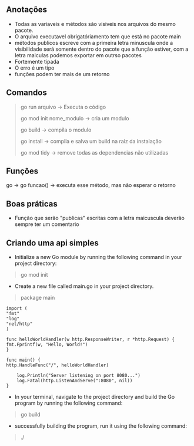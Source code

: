 ## Anotações

- Todas as variaveis e métodos são visiveis nos arquivos do mesmo pacote.
- O arquivo executavel obrigatóriamento tem que está no pacote main
- métodos publicos escreve com a primeira letra minuscula onde a 
visibilidade será somente dentro do pacote que a função estiver, com a letra maiculas 
podemos exportar em outrso pacotes
- Fortemente tipada
- O erro é um tipo 
- funções podem ter mais de um retorno

## Comandos
> go run arquivo -> Executa o código
> 
> go mod init nome_modulo -> cria um modulo
> 
> go build -> compila o modulo
> 
> go install -> compila e salva um build na raiz da instalação
> 
> go mod tidy -> remove todas as dependencias não utilizadas
> 
>

## Funções
go -> go funcao() -> executa esse método, mas não esperar o retorno


## Boas práticas
- Função que serão "publicas" escritas com a letra maicuscula deverão sempre ter um comentario


## Criando uma api simples

- Initialize a new Go module by running the following command in your project directory:
> go mod init <module-name>
- Create a new file called main.go in your project directory.
>   package main

    import (
    "fmt"
    "log"
    "net/http"
    )
    
    func helloWorldHandler(w http.ResponseWriter, r *http.Request) {
    fmt.Fprintf(w, "Hello, World!")
    }
    
    func main() {
    http.HandleFunc("/", helloWorldHandler)
    
        log.Println("Server listening on port 8080...")
        log.Fatal(http.ListenAndServe(":8080", nil))
    }
- In your terminal, navigate to the project directory and build the Go program by running the following command:
> go build
- successfully building the program, run it using the following command:
> ./<module-name>